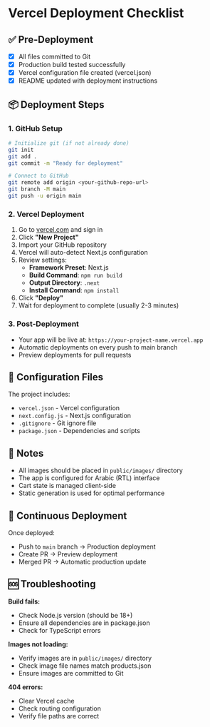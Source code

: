 # Vercel Deployment Checklist

## ✅ Pre-Deployment

- [x] All files committed to Git
- [x] Production build tested successfully
- [x] Vercel configuration file created (vercel.json)
- [x] README updated with deployment instructions

## 📦 Deployment Steps

### 1. GitHub Setup
```bash
# Initialize git (if not already done)
git init
git add .
git commit -m "Ready for deployment"

# Connect to GitHub
git remote add origin <your-github-repo-url>
git branch -M main
git push -u origin main
```

### 2. Vercel Deployment

1. Go to [vercel.com](https://vercel.com) and sign in
2. Click **"New Project"**
3. Import your GitHub repository
4. Vercel will auto-detect Next.js configuration
5. Review settings:
   - **Framework Preset**: Next.js
   - **Build Command**: `npm run build`
   - **Output Directory**: `.next`
   - **Install Command**: `npm install`
6. Click **"Deploy"**
7. Wait for deployment to complete (usually 2-3 minutes)

### 3. Post-Deployment

- Your app will be live at: `https://your-project-name.vercel.app`
- Automatic deployments on every push to main branch
- Preview deployments for pull requests

## 🔧 Configuration Files

The project includes:
- `vercel.json` - Vercel configuration
- `next.config.js` - Next.js configuration
- `.gitignore` - Git ignore file
- `package.json` - Dependencies and scripts

## 📝 Notes

- All images should be placed in `public/images/` directory
- The app is configured for Arabic (RTL) interface
- Cart state is managed client-side
- Static generation is used for optimal performance

## 🚀 Continuous Deployment

Once deployed:
- Push to `main` branch → Production deployment
- Create PR → Preview deployment
- Merged PR → Automatic production update

## 🆘 Troubleshooting

**Build fails:**
- Check Node.js version (should be 18+)
- Ensure all dependencies are in package.json
- Check for TypeScript errors

**Images not loading:**
- Verify images are in `public/images/` directory
- Check image file names match products.json
- Ensure images are committed to Git

**404 errors:**
- Clear Vercel cache
- Check routing configuration
- Verify file paths are correct
